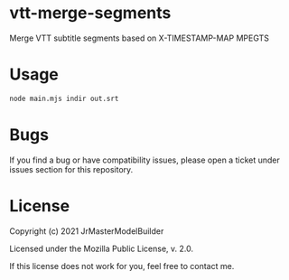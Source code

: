 # vtt-merge-segments

Merge VTT subtitle segments based on X-TIMESTAMP-MAP MPEGTS


# Usage

```bash
node main.mjs indir out.srt
```


# Bugs

If you find a bug or have compatibility issues, please open a ticket under issues section for this repository.


# License

Copyright (c) 2021 JrMasterModelBuilder

Licensed under the Mozilla Public License, v. 2.0.

If this license does not work for you, feel free to contact me.
